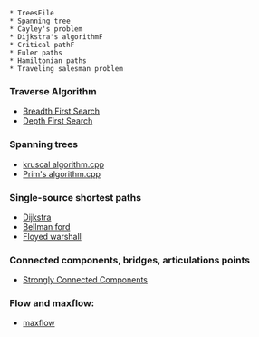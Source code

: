 ```
* TreesFile
* Spanning tree
* Cayley's problem
* Dijkstra's algorithmF
* Critical pathF
* Euler paths
* Hamiltonian paths
* Traveling salesman problem
```

### Traverse Algorithm
* [Breadth First Search](https://github.com/mdshohed/Graph-theory/tree/master/Traverse%20Algorithm)
* [Depth First Search](https://github.com/mdshohed/Graph-theory/tree/master/Traverse%20Algorithm)

### Spanning trees
* [kruscal algorithm.cpp](https://github.com/mdshohed/Graph-theory/blob/master/Spanning%20trees/Kruskal%20with%20Disjoint%20Set%20Union.cpp)
* [Prim's algorithm.cpp]()

### Single-source shortest paths
* [Dijkstra](https://github.com/mdshohed/Graph-theory/blob/master/Single-source%20shortest%20paths/Dijkstra.cpp)
* [Bellman ford](https://github.com/mdshohed/Graph-theory/blob/master/Single-source%20shortest%20paths/Bellman%20ford.cpp)
* [Floyed warshall](https://github.com/mdshohed/Graph-theory/blob/master/Single-source%20shortest%20paths/Floyed%20warshall.cpp)

### Connected components, bridges, articulations points
* [Strongly Connected Components](https://github.com/mdshohed/Graph-theory/blob/master/Strongly%20Connected%20Components.cpp)


### Flow and maxflow: 
 * [maxflow]()
